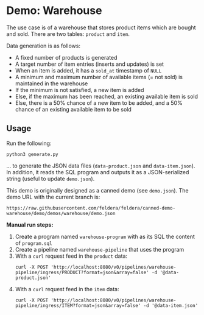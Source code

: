 # Demo: Warehouse

The use case is of a warehouse that stores product items which
are bought and sold. There are two tables: `product` and `item`.

Data generation is as follows:

- A fixed number of products is generated
- A target number of item entries (inserts and updates) is set
- When an item is added, it has a `sold_at` timestamp of `NULL`
- A minimum and maximum number of available items (= not sold)
  is maintained in the warehouse
- If the minimum is not satisfied, a new item is added
- Else, if the maximum has been reached, an existing
  available item is sold
- Else, there is a 50% chance of a new item to be added, and
  a 50% chance of an existing available item to be sold

## Usage

Run the following:
```
python3 generate.py
```

... to generate the JSON data files (`data-product.json` and `data-item.json`).
In addition, it reads the SQL program and outputs it as a JSON-serialized string
(useful to update `demo.json`).

This demo is originally designed as a canned demo (see `demo.json`).
The demo URL with the current branch is:

```
https://raw.githubusercontent.com/feldera/feldera/canned-demo-warehouse/demo/demos/warehouse/demo.json
```

**Manual run steps:**

1. Create a program named `warehouse-program` with as its SQL the content of `program.sql`
2. Create a pipeline named `warehouse-pipeline` that uses the program
3. With a `curl` request feed in the `product` data:
   ```
   curl -X POST 'http://localhost:8080/v0/pipelines/warehouse-pipeline/ingress/PRODUCT?format=json&array=false' -d '@data-product.json'
   ```
4. With a `curl` request feed in the `item` data:
   ```
   curl -X POST 'http://localhost:8080/v0/pipelines/warehouse-pipeline/ingress/ITEM?format=json&array=false' -d '@data-item.json'
   ```
